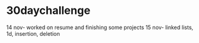 # 30daychallenge
14 nov- worked on resume and finishing some projects
15 nov- linked lists, 1d, insertion, deletion
